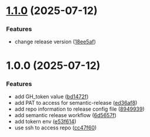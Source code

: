 # [1.1.0](https://github.com/3d0a/awgd_deploy/compare/v1.0.0...v1.1.0) (2025-07-12)


### Features

*  change release version ([18ee5af](https://github.com/3d0a/awgd_deploy/commit/18ee5af62e4b0c61b581c9fd041c134d3c24da34))

# 1.0.0 (2025-07-12)


### Features

* add GH_token value ([bd1472f](https://github.com/3d0a/awgd_deploy/commit/bd1472f357f9d50978ccc16c59b42f60d4d21ee3))
* add PAT to access for semantic-release ([ed36af8](https://github.com/3d0a/awgd_deploy/commit/ed36af82dba56a1799564e63495222b8b763d0a6))
* add repo information to release config file ([8949939](https://github.com/3d0a/awgd_deploy/commit/894993909956e3221a7ed9e157bbca5a77fee041))
* add semantic release workflow ([6d5657f](https://github.com/3d0a/awgd_deploy/commit/6d5657fd5c96a00ae5a94f93ffd899f10a04b70d))
* add tokern env ([e53f614](https://github.com/3d0a/awgd_deploy/commit/e53f614ddc06b7d89216dbe757399a40412ca592))
* use ssh to access repo ([cc47f60](https://github.com/3d0a/awgd_deploy/commit/cc47f60e16c3bcc547699758a99ee4e70c734457))
